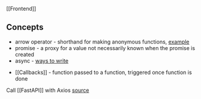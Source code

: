 [[Frontend]]

## Concepts
- arrow operator - shorthand for making anonymous functions, [example](https://zellwk.com/blog/es6/#arrow-functions)
- promise - a proxy for a value not necessarily known when the promise is created
- async - [ways to write]([https://developer.mozilla.org/en-US/docs/Web/JavaScript/Language_Overview#asynchronous_programming](https://developer.mozilla.org/en-US/docs/Web/JavaScript/Language_Overview#asynchronous_programming))
* [[Callbacks]] - function passed to a function, triggered once function is done

Call [[FastAPI]] with Axios [source](https://levelup.gitconnected.com/all-possible-ways-of-making-an-api-call-in-plain-javascript-c0dee3c11b8b)
